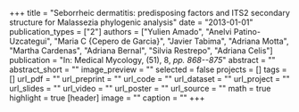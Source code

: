 +++
title = "Seborrheic dermatitis: predisposing factors and ITS2 secondary structure for Malassezia phylogenic analysis"
date = "2013-01-01"
publication_types = ["2"]
authors = ["Yulien Amado", "Anelvi Patino-Uzcategui", "Maria C {Cepero de Garcia}", "Javier Tabima", "Adriana Motta", "Martha Cardenas", "Adriana Bernal", "Silvia Restrepo", "Adriana Celis"]
publication = "In: Medical Mycology, (51), 8, _pp. 868--875_"
abstract = ""
abstract_short = ""
image_preview = ""
selected = false
projects = []
tags = []
url_pdf = ""
url_preprint = ""
url_code = ""
url_dataset = ""
url_project = ""
url_slides = ""
url_video = ""
url_poster = ""
url_source = ""
math = true
highlight = true
[header]
image = ""
caption = ""
+++
